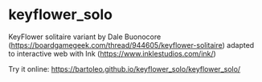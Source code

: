 # keyflower_solo
KeyFlower solitaire variant by Dale Buonocore (https://boardgamegeek.com/thread/944605/keyflower-solitaire)
adapted to interactive web with Ink (https://www.inklestudios.com/ink/)

Try it online: https://bartoleo.github.io/keyflower_solo/keyflower_solo/